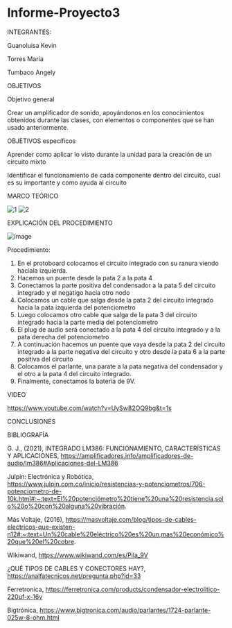 # Informe-Proyecto3

INTEGRANTES:

Guanoluisa Kevin

Torres María

Tumbaco Angely

OBJETIVOS

Objetivo general

Crear un amplificador de sonido, apoyándonos en los conocimientos obtenidos durante las clases, con elementos o componentes que se han usado anteriormente. 

OBJETIVOS específicos 

Aprender como aplicar lo visto durante la unidad para la creación de un circuito mixto

Identificar el funcionamiento de cada componente dentro del circuito, cual es su importante y como ayuda al circuito 

MARCO TEÓRICO

![1](https://user-images.githubusercontent.com/116812951/222223920-e8c9ab67-d0ba-4d6b-8c23-2e12c6befd4b.png)
![2](https://user-images.githubusercontent.com/116812951/222224012-a51018e6-bfd4-423e-81e5-d81d86a70dc0.png)

EXPLICACIÓN DEL PROCEDIMIENTO

![image](https://user-images.githubusercontent.com/116812951/221379775-82e62986-0cc8-4f95-b50c-9b5172371a55.png)

Procedimiento:

1. En el protoboard colocamos el circuito integrado con su ranura viendo haciala izquierda.
2. Hacemos un puente desde la pata 2 a la pata 4
3. Conectamos la parte positiva del condensador a la pata 5 del circuito integrado y el negatigo hacia otro nodo
4. Colocamos un cable que salga desde la pata 2 del circuito integrado hacia la pata izquierda del potenciometro
5. Luego colocamos otro cable que salga de la pata 3 del circuito integrado hacia la parte media del potenciometro
6. El plug de audio será conectado a la pata 4 del circuito integrado y a la pata derecha del potenciometro
7. A continuación hacemos un puente que vaya desde la pata 2 del circuito integrado a la parte negativa del circuito y otro desde la pata 6 a la parte positiva del circuito
8. Colocamos el parlante, una parate a la pata negativa del condensador y el otro a la pata 4 del circuito integrado.
9. Finalmente, conectamos la batería de 9V.

VIDEO

https://www.youtube.com/watch?v=UySw82OQ9bg&t=1s

CONCLUSIONES

BIBLIOGRAFÍA

G. J., (2021), INTEGRADO LM386: FUNCIONAMIENTO, CARACTERÍSTICAS Y APLICACIONES, https://amplificadores.info/amplificadores-de-audio/lm386#Aplicaciones-del-LM386

Julpin: Electrónica y Robótica, https://www.julpin.com.co/inicio/resistencias-y-potenciometros/706-potenciometro-de-10k.html#:~:text=El%20potenciómetro%20tiene%20una%20resistencia,solo%20o%20con%20alguna%20vibración.

Más Voltaje, (2016), https://masvoltaje.com/blog/tipos-de-cables-electricos-que-existen-n12#:~:text=Un%20cable%20eléctrico%20es%20un,mas%20económico%20que%20el%20cobre.

Wikiwand, https://www.wikiwand.com/es/Pila_9V

¿QUÉ TIPOS DE CABLES Y CONECTORES HAY?, https://analfatecnicos.net/pregunta.php?id=33

Ferretronica, https://ferretronica.com/products/condensador-electrolitico-220uf-x-16v

Bigtrónica, https://www.bigtronica.com/audio/parlantes/1724-parlante-025w-8-ohm.html
